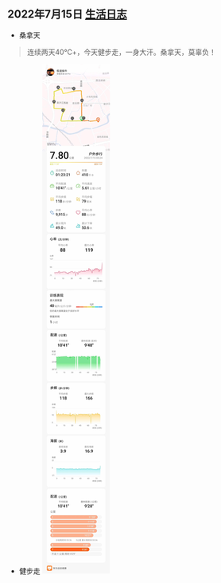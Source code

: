 ## 2022年7月15日  [生活日志](../life.md)
- 桑拿天 
>  连续两天40℃+，今天健步走，一身大汗。桑拿天，莫辜负！ 
> 
- 健步走
![](../img/20220715r.jpg)